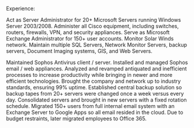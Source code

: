Experience:


Act as Server Administrator for 20+ Microsoft Servers running Windows Server 2003/2008. Administer all Cisco equipment, including switches, routers, firewalls, VPN, and security appliances. Serve as Microsoft Exchange Administrator for 150+ user accounts. Monitor Solar Winds network. Maintain multiple SQL Servers, Network Monitor Servers, backup servers, Document Imaging systems, GIS, and Web Servers.

Maintained Sophos Antivirus client / server. Installed and managed Sophos email / web appliances. Analyzed and revamped antiquated and inefficient processes to increase productivity while bringing in newer and more efficient technologies. Brought the company and network up to industry standards, ensuring 99% uptime. Established central backup solution so backup tapes from 20+ servers were changed once a week versus every day. Consolidated servers and brought in new servers with a fixed rotation schedule. Migrated 150+ users from full internal email system with an Exchange Server to Google Apps so all email resided in the cloud. Due to budget restraints, later migrated employees to Office 365.
